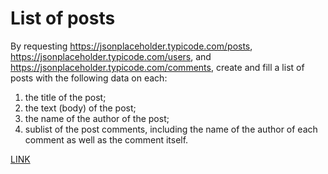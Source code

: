 # List of posts

By requesting https://jsonplaceholder.typicode.com/posts, https://jsonplaceholder.typicode.com/users, and https://jsonplaceholder.typicode.com/comments, create and fill a list of posts with the following data on each:

1) the title of the post;
2) the text (body) of the post;
3) the name of the author of the post;
4) sublist of the post comments, including the name of the author of each comment as well as the comment itself.


[LINK](https://nikakarelets.github.io/js_list-of-posts/)
